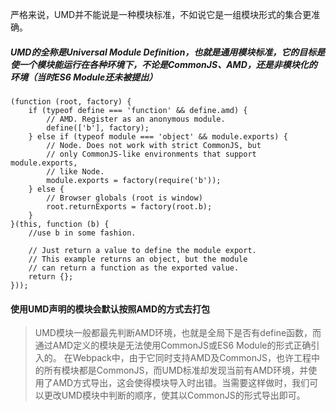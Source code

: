 严格来说，UMD并不能说是一种模块标准，不如说它是一组模块形式的集合更准确。
##### UMD的全称是Universal Module Definition，也就是通用模块标准，它的目标是使一个模块能运行在各种环境下，不论是CommonJS、AMD，还是非模块化的环境（当时ES6 Module还未被提出）
```
(function (root, factory) {
    if (typeof define === 'function' && define.amd) {
        // AMD. Register as an anonymous module.
        define(['b'], factory);
    } else if (typeof module === 'object' && module.exports) {
        // Node. Does not work with strict CommonJS, but
        // only CommonJS-like environments that support module.exports,
        // like Node.
        module.exports = factory(require('b'));
    } else {
        // Browser globals (root is window)
        root.returnExports = factory(root.b);
    }
}(this, function (b) {
    //use b in some fashion.

    // Just return a value to define the module export.
    // This example returns an object, but the module
    // can return a function as the exported value.
    return {};
}));
```
#### 使用UMD声明的模块会默认按照AMD的方式去打包
> UMD模块一般都最先判断AMD环境，也就是全局下是否有define函数，而通过AMD定义的模块是无法使用CommonJS或ES6 Module的形式正确引入的。
在Webpack中，由于它同时支持AMD及CommonJS，也许工程中的所有模块都是CommonJS，而UMD标准却发现当前有AMD环境，并使用了AMD方式导出，这会使得模块导入时出错。当需要这样做时，我们可以更改UMD模块中判断的顺序，使其以CommonJS的形式导出即可。
